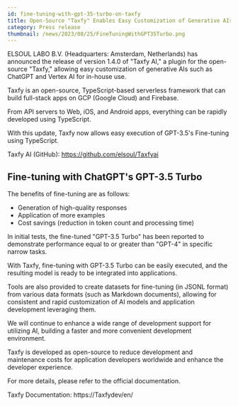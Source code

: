 ```yaml
---
id: fine-tuning-with-gpt-35-turbo-on-taxfy
title: Open-Source "Taxfy" Enables Easy Customization of Generative AIs like ChatGPT, Vertex AI, and Now Supports Fine-tuning with GPT-3.5
category: Press release
thumbnail: /news/2023/08/25/FineTuningWithGPT35Turbo.png
---
```


ELSOUL LABO B.V. (Headquarters: Amsterdam, Netherlands) has announced the release of version 1.4.0 of "Taxfy AI," a plugin for the open-source "Taxfy," allowing easy customization of generative AIs such as ChatGPT and Vertex AI for in-house use.

Taxfy is an open-source, TypeScript-based serverless framework that can build full-stack apps on GCP (Google Cloud) and Firebase.

From API servers to Web, iOS, and Android apps, everything can be rapidly developed using TypeScript.

With this update, Taxfy now allows easy execution of GPT-3.5's Fine-tuning using TypeScript.

Taxfy AI (GitHub): https://github.com/elsoul/Taxfyai

## Fine-tuning with ChatGPT's GPT-3.5 Turbo

The benefits of fine-tuning are as follows:

- Generation of high-quality responses
- Application of more examples
- Cost savings (reduction in token count and processing time)

In initial tests, the fine-tuned "GPT-3.5 Turbo" has been reported to demonstrate performance equal to or greater than "GPT-4" in specific narrow tasks.

With Taxfy, fine-tuning with GPT-3.5 Turbo can be easily executed, and the resulting model is ready to be integrated into applications.

Tools are also provided to create datasets for fine-tuning (in JSONL format) from various data formats (such as Markdown documents), allowing for consistent and rapid customization of AI models and application development leveraging them.

We will continue to enhance a wide range of development support for utilizing AI, building a faster and more convenient development environment.

Taxfy is developed as open-source to reduce development and maintenance costs for application developers worldwide and enhance the developer experience.

For more details, please refer to the official documentation.

Taxfy Documentation: https://Taxfydev/en/
